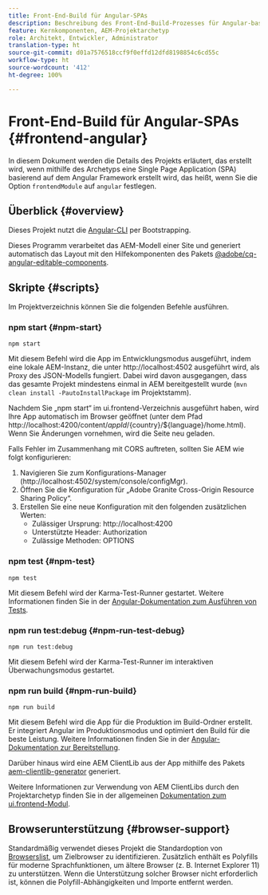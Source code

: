 ```yaml
---
title: Front-End-Build für Angular-SPAs
description: Beschreibung des Front-End-Build-Prozesses für Angular-basierte SPA-Projekte
feature: Kernkomponenten, AEM-Projektarchetyp
role: Architekt, Entwickler, Administrator
translation-type: ht
source-git-commit: d01a7576518ccf9f0effd12dfd8198854c6cd55c
workflow-type: ht
source-wordcount: '412'
ht-degree: 100%

---
```



# Front-End-Build für Angular-SPAs {#frontend-angular}

In diesem Dokument werden die Details des Projekts erläutert, das erstellt wird, wenn mithilfe des Archetyps eine Single Page Application (SPA) basierend auf dem Angular Framework erstellt wird, das heißt, wenn Sie die Option `frontendModule` auf `angular` festlegen.

## Überblick {#overview}

Dieses Projekt nutzt die [Angular-CLI](https://github.com/angular/angular-cli) per Bootstrapping.

Dieses Programm verarbeitet das AEM-Modell einer Site und generiert automatisch das Layout mit den Hilfekomponenten des Pakets [@adobe/cq-angular-editable-components](https://www.npmjs.com/package/@adobe/cq-angular-editable-components).

## Skripte {#scripts}

Im Projektverzeichnis können Sie die folgenden Befehle ausführen.

### npm start {#npm-start}

```
npm start
```

Mit diesem Befehl wird die App im Entwicklungsmodus ausgeführt, indem eine lokale AEM-Instanz, die unter http://localhost:4502 ausgeführt wird, als Proxy des JSON-Modells fungiert. Dabei wird davon ausgegangen, dass das gesamte Projekt mindestens einmal in AEM bereitgestellt wurde (`mvn clean install -PautoInstallPackage` im Projektstamm).

Nachdem Sie „npm start“ im ui.frontend-Verzeichnis ausgeführt haben, wird Ihre App automatisch im Browser geöffnet (unter dem Pfad http://localhost:4200/content/${appId}/${country}/${language}/home.html). Wenn Sie Änderungen vornehmen, wird die Seite neu geladen.

Falls Fehler im Zusammenhang mit CORS auftreten, sollten Sie AEM wie folgt konfigurieren:

1. Navigieren Sie zum Konfigurations-Manager (http://localhost:4502/system/console/configMgr).
1. Öffnen Sie die Konfiguration für „Adobe Granite Cross-Origin Resource Sharing Policy“.
1. Erstellen Sie eine neue Konfiguration mit den folgenden zusätzlichen Werten:
   * Zulässiger Ursprung: http://localhost:4200
   * Unterstützte Header: Authorization
   * Zulässige Methoden: OPTIONS

### npm test {#npm-test}

```shell
npm test
```

Mit diesem Befehl wird der Karma-Test-Runner gestartet. Weitere Informationen finden Sie in der [Angular-Dokumentation zum Ausführen von Tests](https://angular.io/guide/testing).

### npm run test:debug {#npm-run-test-debug}

```shell
npm run test:debug
```

Mit diesem Befehl wird der Karma-Test-Runner im interaktiven Überwachungsmodus gestartet.

### npm run build {#npm-run-build}

```shell
npm run build
```

Mit diesem Befehl wird die App für die Produktion im Build-Ordner erstellt. Er integriert Angular im Produktionsmodus und optimiert den Build für die beste Leistung. Weitere Informationen finden Sie in der [Angular-Dokumentation zur Bereitstellung](https://angular.io/guide/deployment).

Darüber hinaus wird eine AEM ClientLib aus der App mithilfe des Pakets [aem-clientlib-generator](https://github.com/wcm-io-frontend/aem-clientlib-generator) generiert.

Weitere Informationen zur Verwendung von AEM ClientLibs durch den Projektarchetyp finden Sie in der allgemeinen [Dokumentation zum ui.frontend-Modul](uifrontend.md#clientlibs).

## Browserunterstützung {#browser-support}

Standardmäßig verwendet dieses Projekt die Standardoption von [Browserslist](https://github.com/browserslist/browserslist), um Zielbrowser zu identifizieren. Zusätzlich enthält es Polyfills für moderne Sprachfunktionen, um ältere Browser (z. B. Internet Explorer 11) zu unterstützen. Wenn die Unterstützung solcher Browser nicht erforderlich ist, können die Polyfill-Abhängigkeiten und Importe entfernt werden.

